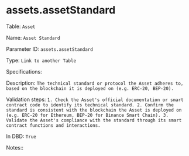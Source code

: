 # assets.assetStandard

Table: ```Asset```

Name: ```Asset Standard```

Parameter ID: ```assets.assetStandard```

Type: ```Link to another Table```

Specifications: 

Description: ```The technical standard or protocol the Asset adheres to, based on the blockchain it is deployed on (e.g. ERC-20, BEP-20).```

Validation steps: ```1. Check the Asset's official documentation or smart contract code to identify its technical standard.
2. Confirm the standard is consistent with the blockchain the Asset is deployed on (e.g. ERC-20 for Ethereum, BEP-20 for Binance Smart Chain).
3. Validate the Asset's compliance with the standard through its smart contract functions and interactions.```

In DBD: ```True```

Notes:: 

